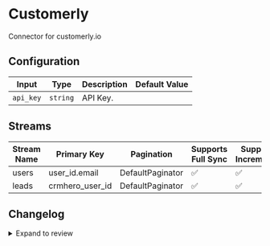 # Customerly
Connector for customerly.io

## Configuration

| Input | Type | Description | Default Value |
|-------|------|-------------|---------------|
| `api_key` | `string` | API Key.  |  |

## Streams
| Stream Name | Primary Key | Pagination | Supports Full Sync | Supports Incremental |
|-------------|-------------|------------|---------------------|----------------------|
| users | user_id.email | DefaultPaginator | ✅ |  ✅  |
| leads | crmhero_user_id | DefaultPaginator | ✅ |  ✅  |

## Changelog

<details>
  <summary>Expand to review</summary>

| Version          | Date              | Pull Request | Subject        |
|------------------|-------------------|--------------|----------------|
| 0.0.21 | 2025-09-02 | [65864](https://github.com/airbytehq/airbyte/pull/65864) | Update dependencies |
| 0.0.20 | 2025-08-23 | [65282](https://github.com/airbytehq/airbyte/pull/65282) | Update dependencies |
| 0.0.19 | 2025-08-09 | [64730](https://github.com/airbytehq/airbyte/pull/64730) | Update dependencies |
| 0.0.18 | 2025-08-02 | [64330](https://github.com/airbytehq/airbyte/pull/64330) | Update dependencies |
| 0.0.17 | 2025-07-26 | [64031](https://github.com/airbytehq/airbyte/pull/64031) | Update dependencies |
| 0.0.16 | 2025-07-19 | [63588](https://github.com/airbytehq/airbyte/pull/63588) | Update dependencies |
| 0.0.15 | 2025-07-12 | [63007](https://github.com/airbytehq/airbyte/pull/63007) | Update dependencies |
| 0.0.14 | 2025-07-05 | [62786](https://github.com/airbytehq/airbyte/pull/62786) | Update dependencies |
| 0.0.13 | 2025-06-28 | [62313](https://github.com/airbytehq/airbyte/pull/62313) | Update dependencies |
| 0.0.12 | 2025-06-22 | [61986](https://github.com/airbytehq/airbyte/pull/61986) | Update dependencies |
| 0.0.11 | 2025-06-14 | [61282](https://github.com/airbytehq/airbyte/pull/61282) | Update dependencies |
| 0.0.10 | 2025-05-24 | [60372](https://github.com/airbytehq/airbyte/pull/60372) | Update dependencies |
| 0.0.9 | 2025-05-10 | [59995](https://github.com/airbytehq/airbyte/pull/59995) | Update dependencies |
| 0.0.8 | 2025-05-03 | [59409](https://github.com/airbytehq/airbyte/pull/59409) | Update dependencies |
| 0.0.7 | 2025-04-26 | [58839](https://github.com/airbytehq/airbyte/pull/58839) | Update dependencies |
| 0.0.6 | 2025-04-19 | [58358](https://github.com/airbytehq/airbyte/pull/58358) | Update dependencies |
| 0.0.5 | 2025-04-12 | [57803](https://github.com/airbytehq/airbyte/pull/57803) | Update dependencies |
| 0.0.4 | 2025-04-05 | [57256](https://github.com/airbytehq/airbyte/pull/57256) | Update dependencies |
| 0.0.3 | 2025-03-29 | [56518](https://github.com/airbytehq/airbyte/pull/56518) | Update dependencies |
| 0.0.2 | 2025-03-22 | [55940](https://github.com/airbytehq/airbyte/pull/55940) | Update dependencies |
| 0.0.1 | 2025-03-18 | | Initial release by [@Shuky](https://github.com/Shuky) via Connector Builder |

</details>
